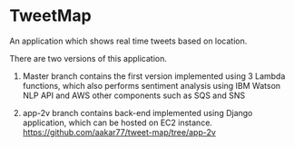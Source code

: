 # TweetMap
An application which shows real time tweets based on location.

There are two versions of this application.
1. Master branch contains the first version implemented using 3 Lambda functions, which also performs sentiment analysis using IBM Watson NLP API and AWS other components such as SQS and SNS

2. app-2v branch contains back-end implemented using Django application, which can be hosted on EC2 instance.
https://github.com/aakar77/tweet-map/tree/app-2v

